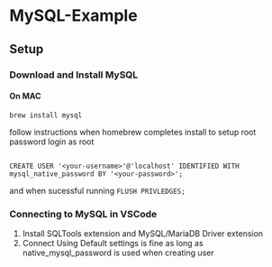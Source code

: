 # MySQL-Example

## Setup

### Download and Install MySQL

#### On MAC

`brew install mysql`

follow instructions when homebrew completes install to setup root password
login as root

```{SQL}

CREATE USER '<your-username>'@'localhost' IDENTIFIED WITH mysql_native_password BY '<your-password>';

```

and when sucessful running `FLUSH PRIVLEDGES;`

### Connecting to MySQL in VSCode

1. Install SQLTools extension and MySQL/MariaDB Driver extension
2. Connect Using Default settings is fine as long as native_mysql_password is used when creating user
